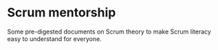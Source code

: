 # Scrum mentorship

Some pre-digested documents on Scrum theory to make Scrum literacy easy to understand for everyone.
